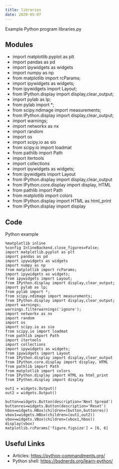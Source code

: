 ```yaml
---
title: libraries
date: 2020-05-07
---
```

Example Python program libraries.py

## Modules

* import matplotlib.pyplot as plt
* import pandas as pd
* import ipywidgets as widgets
* import numpy as np
* from matplotlib import rcParams;
* import ipywidgets as widgets;
* from ipywidgets import Layout;
* from IPython.display import display,clear_output;
* import pylab as lp;
* from pylab import *;
* from scipy.ndimage import measurements;
* from IPython.display import display,clear_output;
* import warnings;
* import networkx as nx
* import random
* import os
* import scipy.io as sio
* from scipy.io import loadmat
* from pathlib import Path
* import itertools
* import collections
* import ipywidgets as widgets;
* from ipywidgets import Layout
* from IPython.display import display,clear_output
* from IPython.core.display import display, HTML
* from pathlib import Path
* from matplotlib import colors
* from IPython.display import HTML as html_print
* from IPython.display import display

## Code

Python example

    %matplotlib inline
    %config InlineBackend.close_figures=False;
    import matplotlib.pyplot as plt
    import pandas as pd
    import ipywidgets as widgets
    import numpy as np
    from matplotlib import rcParams;
    import ipywidgets as widgets;
    from ipywidgets import Layout;
    from IPython.display import display,clear_output;
    import pylab as lp;
    from pylab import *;
    from scipy.ndimage import measurements;
    from IPython.display import display,clear_output;
    import warnings;
    warnings.filterwarnings('ignore');
    import networkx as nx
    import random
    import os
    import scipy.io as sio
    from scipy.io import loadmat
    from pathlib import Path
    import itertools
    import collections
    import ipywidgets as widgets;
    from ipywidgets import Layout
    from IPython.display import display,clear_output
    from IPython.core.display import display, HTML
    from pathlib import Path
    from matplotlib import colors
    from IPython.display import HTML as html_print
    from IPython.display import display
    
    out1 = widgets.Output()
    out2 = widgets.Output()
    
    button=widgets.Button(description='Next Spread')
    buttonres=widgets.Button(description='Reset')
    hbox=widgets.HBox(children=(button,buttonres))
    vbox1=widgets.HBox(children=(out1,out2))
    vbox=widgets.VBox(children=(vbox1,hbox))
    display(vbox)
    matplotlib.rcParams['figure.figsize'] = [6, 6]

## Useful Links

- Articles: https://python-commandments.org/
- Python shell: https://bsdnerds.org/learn-python/

